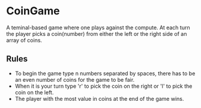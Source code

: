 # CoinGame
A teminal-based game where one plays against the compute. At each turn the player picks a coin(number) from either the left or the right side of an array of coins.

## Rules
- To begin the game type n numbers separated by spaces, there has to be an even number of coins for the game to be fair.
- When it is your turn type 'r' to pick the coin on the right or 'l' to pick the coin on the left.
- The player with the most value in coins at the end of the game wins.
